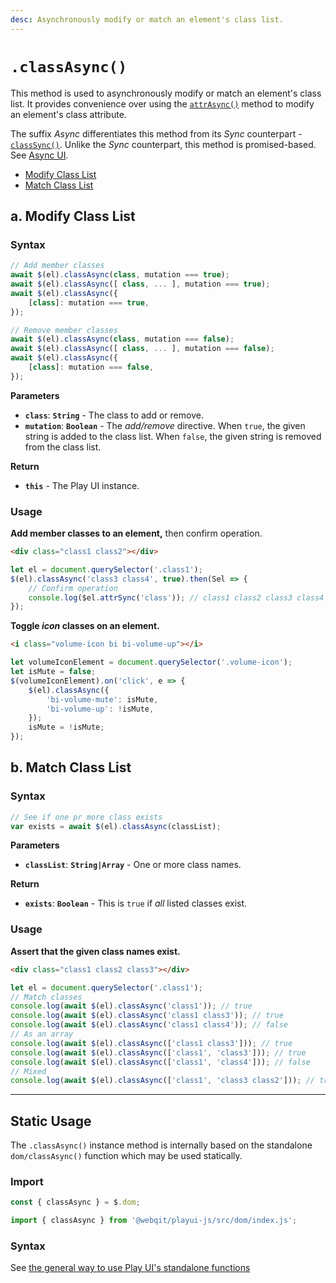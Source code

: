```yaml
---
desc: Asynchronously modify or match an element's class list.
---
```

# `.classAsync()`

This method is used to asynchronously modify or match an element's class list. It provides convenience over using the [`attrAsync()`](../attrAsync) method to modify an element's class attribute.

The suffix *Async* differentiates this method from its *Sync* counterpart - [`classSync()`](../classSync). Unlike the *Sync* counterpart, this method is promised-based. See [Async UI](../../../getting-started/overview#meet-async-ui).

+ [Modify Class List](#a-modify-class-list)
+ [Match Class List](#b-match-class-list)

## a. Modify Class List

### Syntax

```js
// Add member classes
await $(el).classAsync(class, mutation === true);
await $(el).classAsync([ class, ... ], mutation === true);
await $(el).classAsync({
    [class]: mutation === true,
});

// Remove member classes
await $(el).classAsync(class, mutation === false);
await $(el).classAsync([ class, ... ], mutation === false);
await $(el).classAsync({
    [class]: mutation === false,
});
```

**Parameters**

+ **`class`**: **`String`** - The class to add or remove.
+ **`mutation`**: **`Boolean`** - The *add/remove* directive. When `true`, the given string is added to the class list. When `false`, the given string is removed from the class list.

**Return**

+ **`this`** - The Play UI instance.

### Usage

**Add member classes to an element,** then confirm operation.

```html
<div class="class1 class2"></div>
```

```js
let el = document.querySelector('.class1');
$(el).classAsync('class3 class4', true).then(Sel => {
    // Confirm operation
    console.log($el.attrSync('class')); // class1 class2 class3 class4
});
```

**Toggle *icon* classes on an element.**

```html
<i class="volume-icon bi bi-volume-up"></i>
```

```js
let volumeIconElement = document.querySelector('.volume-icon');
let isMute = false;
$(volumeIconElement).on('click', e => {
    $(el).classAsync({
        'bi-volume-mute': isMute,
        'bi-volume-up': !isMute,
    });
    isMute = !isMute;
});
```

## b. Match Class List

### Syntax

```js
// See if one pr more class exists
var exists = await $(el).classAsync(classList);
```

**Parameters**

+ **`classList`**: **`String|Array`** - One or more class names.

**Return**

+ **`exists`**: **`Boolean`** - This is `true` if *all* listed classes exist.

### Usage

**Assert that the given class names exist.**

```html
<div class="class1 class2 class3"></div>
```

```js
let el = document.querySelector('.class1');
// Match classes
console.log(await $(el).classAsync('class1')); // true
console.log(await $(el).classAsync('class1 class3')); // true
console.log(await $(el).classAsync('class1 class4')); // false
// As an array
console.log(await $(el).classAsync(['class1 class3'])); // true
console.log(await $(el).classAsync(['class1', 'class3'])); // true
console.log(await $(el).classAsync(['class1', 'class4'])); // false
// Mixed
console.log(await $(el).classAsync(['class1', 'class3 class2'])); // true
```

------

## Static Usage

The `.classAsync()` instance method is internally based on the standalone `dom/classAsync()` function which may be used statically.

### Import

```js
const { classAsync } = $.dom;
```
```js
import { classAsync } from '@webqit/playui-js/src/dom/index.js';
```

### Syntax

See [the general way to use Play UI's standalone functions](../../../getting-started/overview#use-as-descrete-utilities)